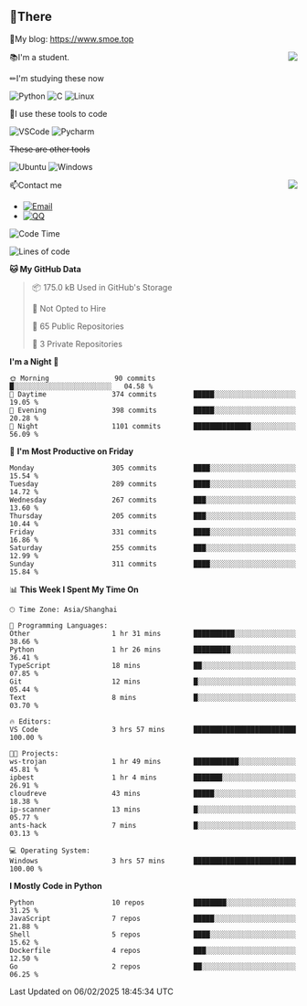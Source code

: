 
## 👏There

📰My blog: https://www.smoe.top

<img align="right" src="https://github-readme-stats.vercel.app/api/top-langs/?username=AkashiCoin"/>


📚I'm a student.

✏I'm studying these now

![Python](https://img.shields.io/badge/-Python-blue?style=flat-square&logo=Python&logoColor=fff)
![C](https://img.shields.io/badge/-C-585858?style=flat-square&logo=C&logoColor=fff)
![Linux](https://img.shields.io/badge/-Linux-black?style=flat-square&logo=Linux&logoColor=fff)

🔨I use these tools to code

![VSCode](https://img.shields.io/badge/-VSCode-blue?style=flat-square&logo=visualstudiocode&logoColor=fff)
![Pycharm](https://img.shields.io/badge/-Pycharm-green?style=flat-square&logo=pycharm&logoColor=fff)

 ~~These are other tools~~

![Ubuntu](https://img.shields.io/badge/-Ubuntu-orange?style=flat-square&logo=Ubuntu&logoColor=fff)
![Windows](https://img.shields.io/badge/-Windows-blue?style=flat-square&logo=Windows&logoColor=fff)

<img align="right" src="https://github-readme-stats.vercel.app/api?username=AkashiCoin" />


📫Contact me

* [![Email](https://img.shields.io/badge/Email-l1040186796@gmail.com-1?style=social&logoColor=fff)](mailto:l1040186796@gmail.com)
* [![QQ](https://img.shields.io/badge/QQ-1040186796-1?style=social&logoColor=fff)](tencent://AddContact/?fromId=45&fromSubId=1&subcmd=all&uin=1040186796&website=www.oicqzone.com)

<!--START_SECTION:waka-->
![Code Time](http://img.shields.io/badge/Code%20Time-1%2C377%20hrs%2051%20mins-blue)

![Lines of code](https://img.shields.io/badge/From%20Hello%20World%20I%27ve%20Written-368.7%20thousand%20lines%20of%20code-blue)

**🐱 My GitHub Data** 

> 📦 175.0 kB Used in GitHub's Storage 
 > 
> 🚫 Not Opted to Hire
 > 
> 📜 65 Public Repositories 
 > 
> 🔑 3 Private Repositories 
 > 
**I'm a Night 🦉** 

```text
🌞 Morning                90 commits          █░░░░░░░░░░░░░░░░░░░░░░░░   04.58 % 
🌆 Daytime                374 commits         █████░░░░░░░░░░░░░░░░░░░░   19.05 % 
🌃 Evening                398 commits         █████░░░░░░░░░░░░░░░░░░░░   20.28 % 
🌙 Night                  1101 commits        ██████████████░░░░░░░░░░░   56.09 % 
```
📅 **I'm Most Productive on Friday** 

```text
Monday                   305 commits         ████░░░░░░░░░░░░░░░░░░░░░   15.54 % 
Tuesday                  289 commits         ████░░░░░░░░░░░░░░░░░░░░░   14.72 % 
Wednesday                267 commits         ███░░░░░░░░░░░░░░░░░░░░░░   13.60 % 
Thursday                 205 commits         ███░░░░░░░░░░░░░░░░░░░░░░   10.44 % 
Friday                   331 commits         ████░░░░░░░░░░░░░░░░░░░░░   16.86 % 
Saturday                 255 commits         ███░░░░░░░░░░░░░░░░░░░░░░   12.99 % 
Sunday                   311 commits         ████░░░░░░░░░░░░░░░░░░░░░   15.84 % 
```


📊 **This Week I Spent My Time On** 

```text
🕑︎ Time Zone: Asia/Shanghai

💬 Programming Languages: 
Other                    1 hr 31 mins        ██████████░░░░░░░░░░░░░░░   38.66 % 
Python                   1 hr 26 mins        █████████░░░░░░░░░░░░░░░░   36.41 % 
TypeScript               18 mins             ██░░░░░░░░░░░░░░░░░░░░░░░   07.85 % 
Git                      12 mins             █░░░░░░░░░░░░░░░░░░░░░░░░   05.44 % 
Text                     8 mins              █░░░░░░░░░░░░░░░░░░░░░░░░   03.70 % 

🔥 Editors: 
VS Code                  3 hrs 57 mins       █████████████████████████   100.00 % 

🐱‍💻 Projects: 
ws-trojan                1 hr 49 mins        ███████████░░░░░░░░░░░░░░   45.81 % 
ipbest                   1 hr 4 mins         ███████░░░░░░░░░░░░░░░░░░   26.91 % 
cloudreve                43 mins             █████░░░░░░░░░░░░░░░░░░░░   18.38 % 
ip-scanner               13 mins             █░░░░░░░░░░░░░░░░░░░░░░░░   05.77 % 
ants-hack                7 mins              █░░░░░░░░░░░░░░░░░░░░░░░░   03.13 % 

💻 Operating System: 
Windows                  3 hrs 57 mins       █████████████████████████   100.00 % 
```

**I Mostly Code in Python** 

```text
Python                   10 repos            ████████░░░░░░░░░░░░░░░░░   31.25 % 
JavaScript               7 repos             █████░░░░░░░░░░░░░░░░░░░░   21.88 % 
Shell                    5 repos             ████░░░░░░░░░░░░░░░░░░░░░   15.62 % 
Dockerfile               4 repos             ███░░░░░░░░░░░░░░░░░░░░░░   12.50 % 
Go                       2 repos             ██░░░░░░░░░░░░░░░░░░░░░░░   06.25 % 
```




 Last Updated on 06/02/2025 18:45:34 UTC
<!--END_SECTION:waka-->
